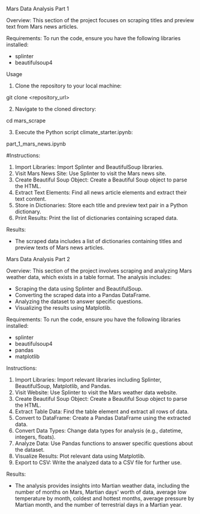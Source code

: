 Mars Data Analysis Part 1

Overview:
This section of the project focuses on scraping titles and preview text from Mars news articles.

Requirements:
To run the code, ensure you have the following libraries installed:

- splinter
- beautifulsoup4

Usage
1. Clone the repository to your local machine:

git clone <repository_url>

2. Navigate to the cloned directory:

cd mars_scrape

3. Execute the Python script climate_starter.ipynb:

part_1_mars_news.ipynb

#Instructions:
1. Import Libraries: Import Splinter and BeautifulSoup libraries.
2. Visit Mars News Site: Use Splinter to visit the Mars news site.
3. Create Beautiful Soup Object: Create a Beautiful Soup object to parse the HTML.
4. Extract Text Elements: Find all news article elements and extract their text content.
5. Store in Dictionaries: Store each title and preview text pair in a Python dictionary.
6. Print Results: Print the list of dictionaries containing scraped data.

Results:
- The scraped data includes a list of dictionaries containing titles and preview texts of Mars news articles.

Mars Data Analysis Part 2

Overview:
This section of the project involves scraping and analyzing Mars weather data, which exists in a table format. The analysis includes:

- Scraping the data using Splinter and BeautifulSoup.
- Converting the scraped data into a Pandas DataFrame.
- Analyzing the dataset to answer specific questions.
- Visualizing the results using Matplotlib.

Requirements:
To run the code, ensure you have the following libraries installed:

- splinter
- beautifulsoup4
- pandas
- matplotlib

Instructions:
1. Import Libraries: Import relevant libraries including Splinter, BeautifulSoup, Matplotlib, and Pandas.
2. Visit Website: Use Splinter to visit the Mars weather data website.
3. Create Beautiful Soup Object: Create a Beautiful Soup object to parse the HTML.
4. Extract Table Data: Find the table element and extract all rows of data.
5. Convert to DataFrame: Create a Pandas DataFrame using the extracted data.
6. Convert Data Types: Change data types for analysis (e.g., datetime, integers, floats).
7. Analyze Data: Use Pandas functions to answer specific questions about the dataset.
8. Visualize Results: Plot relevant data using Matplotlib.
9. Export to CSV: Write the analyzed data to a CSV file for further use.

Results:
- The analysis provides insights into Martian weather data, including the number of months on Mars, Martian days' worth of data, average low temperature by month, coldest and hottest months, average pressure by Martian month, and the number of terrestrial days in a Martian year.
